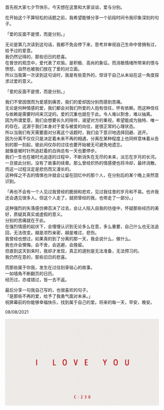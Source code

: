首先祝大家七夕节快乐，今天想在这里和大家谈谈，爱与分别。  
  
在开始这个不算轻松的话题之前，我希望能够分享一个前段时间令我印象深刻的句子。  
  
「爱的反面不是恨，而是分别。」  
  
无论是第几次读到这句话，我都不免会停下来，思考并审视自己生命中曾拥有过，给予过的爱意。  
我仍然记得的，那些旧日的悲喜。  
在普世的观念中，爱代表了欢愉。是积极、高尚的象征。而消极情绪所带来的恨与愤怒，自然也被我们放在了爱的对立面。  
所以当我第一次读到这句话时，我是有些意外的，惊讶于自己从未站在这一角度探求过爱的意义。  
  
「爱的反面不是恨，而是分别。」  
  
我们不曾因恨而为爱感到痛苦，我们的爱却因分别而感到苦痛。  
无论是何种情感的爱，我们都会对我们所爱的人抱有信任，怀有依赖。而这种信任与依赖是需要时间来沉淀的。爱的沉重也就在于此。令人难以割舍，难以抽离。  
因为所谓爱意，我们会想要长久的陪伴，渴望对方的重视，希望能成为独特、唯一的存在。这源于我们本身对于爱与被爱的向往，是很正常的心理状态。  
所以当我们有天需要面对分离这个话题时，我们会下意识地选择回避、逃开。  
因为分离不仅仅只是决定着未来不再的相遇，分离在某种程度上也同样意味着从告别的那一刻起，彼此间仅存的过往也要开始被无可避免地遗忘。  
就像是被时针所追赶着的白驹总有一天也要停步。  
我们一生也在被时光追逐的过程中，不断消失在无尽的未来，淡忘在岁月的长河。  
一旦彼此分别，没有了故事的续章。那么曾经炽热的情感便也将冷却，最终消散。  
而这一过程注定是悲伤而又漫长的。  
这种挥之不去的情愫也许就会让留在回忆中的那个人，在分别后的某个晚上突然意识到。  
  
「再也不会有一个人见过我曾经的脆弱和悲欢，见过我往昔的岁月和不易。也许我还会遇见很多人。但这个人走了，就把曾经的我，也带走了一部分。」  
  
这种强烈的失落感仿佛否决了过去，会让人陷入自我的彷徨中，怀疑那些经历的美好，质疑其真实或虚假的意义。  
分别的苦痛就在于此。  
在强烈情感的起伏下，会慢慢认识到无论多么在意，多么重要，自己什么也无法追回，无法改变。越是浓烈亲密，越是难过，悲伤。  
我曾经也想过，如果真的到了分离的那一天，我会说什么，做什么。  
我也许会懊悔，会不舍，会逃避，会挽留。  
但直到这天到来时，我却才发现，真正的道别是无法准备，无法预习的。  
我仍然在意的，那些旧日的悲喜。  
  
而那些属于你我，发生在过往刻骨铭心的故事。  
一如墙角不断翻页的日历。  
经历过，亦或错过，皆一去不返。  
  
最后分享一句我自己写的，也很喜欢的句子。  
「是那些不再的爱，给予了我勇气面对未来。」  
祝屏幕前的你能够幸福快乐，找到属于自己的爱。将来的每一天，早安，晚安。  
  
08/08/2021  

<img src="../images/爱，分别。.png" alt="img 爱，分别。" width="700" title="爱，分别。">  